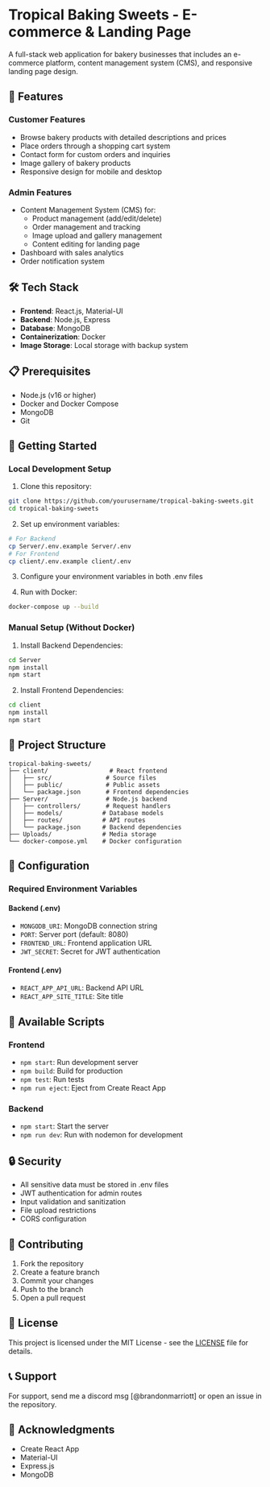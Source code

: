 # Tropical Baking Sweets - E-commerce & Landing Page

A full-stack web application for bakery businesses that includes an e-commerce platform, content management system (CMS), and responsive landing page design.

## 🍰 Features

### Customer Features
- Browse bakery products with detailed descriptions and prices
- Place orders through a shopping cart system
- Contact form for custom orders and inquiries
- Image gallery of bakery products
- Responsive design for mobile and desktop

### Admin Features
- Content Management System (CMS) for:
  - Product management (add/edit/delete)
  - Order management and tracking
  - Image upload and gallery management
  - Content editing for landing page
- Dashboard with sales analytics
- Order notification system

## 🛠 Tech Stack
- **Frontend**: React.js, Material-UI
- **Backend**: Node.js, Express
- **Database**: MongoDB
- **Containerization**: Docker
- **Image Storage**: Local storage with backup system

## 📋 Prerequisites
- Node.js (v16 or higher)
- Docker and Docker Compose
- MongoDB
- Git

## 🚀 Getting Started

### Local Development Setup
1. Clone this repository:

```bash
git clone https://github.com/yourusername/tropical-baking-sweets.git
cd tropical-baking-sweets
```

2. Set up environment variables:

```bash
# For Backend
cp Server/.env.example Server/.env
# For Frontend
cp client/.env.example client/.env
```

3. Configure your environment variables in both .env files

4. Run with Docker:
```bash
docker-compose up --build
```

### Manual Setup (Without Docker)
1. Install Backend Dependencies:
```bash
cd Server
npm install
npm start
```

2. Install Frontend Dependencies:
```bash
cd client
npm install
npm start
```

## 📁 Project Structure
```
tropical-baking-sweets/
├── client/                 # React frontend
│   ├── src/               # Source files
│   ├── public/            # Public assets
│   └── package.json       # Frontend dependencies
├── Server/                # Node.js backend
│   ├── controllers/       # Request handlers
│   ├── models/           # Database models
│   ├── routes/           # API routes
│   └── package.json      # Backend dependencies
├── Uploads/              # Media storage
└── docker-compose.yml    # Docker configuration
```

## 🔧 Configuration

### Required Environment Variables
#### Backend (.env)
- `MONGODB_URI`: MongoDB connection string
- `PORT`: Server port (default: 8080)
- `FRONTEND_URL`: Frontend application URL
- `JWT_SECRET`: Secret for JWT authentication

#### Frontend (.env)
- `REACT_APP_API_URL`: Backend API URL
- `REACT_APP_SITE_TITLE`: Site title

## 📱 Available Scripts

### Frontend
- `npm start`: Run development server
- `npm build`: Build for production
- `npm test`: Run tests
- `npm run eject`: Eject from Create React App

### Backend
- `npm start`: Start the server
- `npm run dev`: Run with nodemon for development

## 🔒 Security
- All sensitive data must be stored in .env files
- JWT authentication for admin routes
- Input validation and sanitization
- File upload restrictions
- CORS configuration

## 🤝 Contributing
1. Fork the repository
2. Create a feature branch
3. Commit your changes
4. Push to the branch
5. Open a pull request

## 📄 License
This project is licensed under the MIT License - see the [LICENSE](LICENSE) file for details.

## 📞 Support
For support, send me a discord msg [@brandonmarriott] or open an issue in the repository.

## 🙏 Acknowledgments
- Create React App
- Material-UI
- Express.js
- MongoDB
